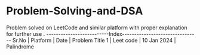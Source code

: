 # Problem-Solving-and-DSA
Problem solved on LeetCode and similar platform with proper explanation for further use .
--------------------------Index--------------------------------
Sr.No |   Platform      | Date            | Problem Title 
    1 |   Leet code     |  10 Jan 2024    | Palindrome